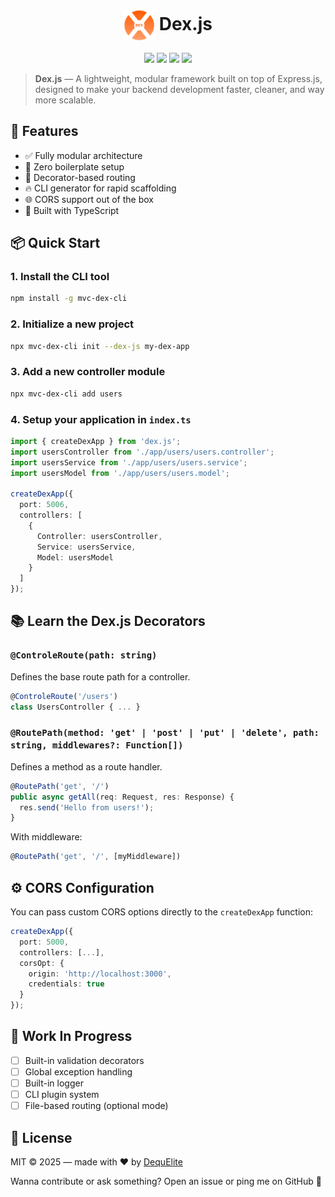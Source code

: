 <h1 align="center">
  <img src="./assets/Dex.js.png" alt="Dex.js Icon" width="50" style="vertical-align: middle;" />
  Dex.js
</h1>

<p align="center">
  <img src="https://img.shields.io/badge/alternative%20to-NestJS-red?style=for-the-badge&logo=nestjs" />
  <img src="https://img.shields.io/badge/based%20on-Express.js-blue?style=for-the-badge&logo=express" />
  <img src="https://img.shields.io/badge/TypeScript-%E2%9C%94%EF%B8%8F-3178C6?style=for-the-badge&logo=typescript" />
  <img src="https://img.shields.io/badge/Modular%20Architecture-%E2%9C%94-green?style=for-the-badge" />
</p>


> **Dex.js** — A lightweight, modular framework built on top of Express.js, designed to make your backend development faster, cleaner, and way more scalable.

## 🚀 Features
- ✅ Fully modular architecture
- 🚀 Zero boilerplate setup
- 🧠 Decorator-based routing
- 🔥 CLI generator for rapid scaffolding
- 🌐 CORS support out of the box
- 💙 Built with TypeScript

## 📦 Quick Start
### 1. Install the CLI tool
```bash
npm install -g mvc-dex-cli
```
### 2. Initialize a new project
```bash
npx mvc-dex-cli init --dex-js my-dex-app
```
### 3. Add a new controller module
```bash
npx mvc-dex-cli add users
```
### 4. Setup your application in `index.ts`
```ts
import { createDexApp } from 'dex.js';
import usersController from './app/users/users.controller';
import usersService from './app/users/users.service';
import usersModel from './app/users/users.model';

createDexApp({
  port: 5006,
  controllers: [
    {
      Controller: usersController,
      Service: usersService,
      Model: usersModel
    }
  ]
});
```

## 📚 Learn the Dex.js Decorators
### `@ControleRoute(path: string)`
Defines the base route path for a controller.
```ts
@ControleRoute('/users')
class UsersController { ... }
```
### `@RoutePath(method: 'get' | 'post' | 'put' | 'delete', path: string, middlewares?: Function[])`
Defines a method as a route handler.
```ts
@RoutePath('get', '/')
public async getAll(req: Request, res: Response) {
  res.send('Hello from users!');
}
```
With middleware:
```ts
@RoutePath('get', '/', [myMiddleware])
```

## ⚙️ CORS Configuration
You can pass custom CORS options directly to the `createDexApp` function:
```ts
createDexApp({
  port: 5000,
  controllers: [...],
  corsOpt: {
    origin: 'http://localhost:3000',
    credentials: true
  }
});
```

## 🧪 Work In Progress
- [ ] Built-in validation decorators
- [ ] Global exception handling
- [ ] Built-in logger
- [ ] CLI plugin system
- [ ] File-based routing (optional mode)

## 📖 License
MIT © 2025 — made with ❤️ by [DequElite](https://github.com/DequElite)

Wanna contribute or ask something? Open an issue or ping me on GitHub 💬